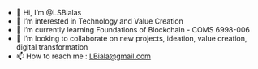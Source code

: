 - 👋 Hi, I’m @LSBialas
- 👀 I’m interested in Technology and Value Creation
- 🌱 I’m currently learning Foundations of Blockchain - COMS 6998-006
- 💞️ I’m looking to collaborate on new projects, ideation, value creation, digital transformation
- 📫 How to reach me : LBiala@gmail.com

<!---
LSBialas/LSBialas is a ✨ special ✨ repository because its `README.md` (this file) appears on your GitHub profile.
You can click the Preview link to take a look at your changes.
--->
